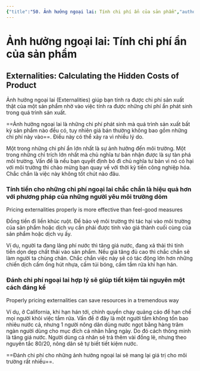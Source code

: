 ```yaml
---
{"title":"50. Ảnh hưởng ngoại lai: Tính chi phí ẩn của sản phẩm","author":["Naval Ravikant"],"type":"chapter","category":"finance","related":["[[💸 Làm giàu không cần may mắn]]"],"word-count":490,"dg-publish":true,"dg-hide":true,"tags":["publish","Naval-Ravikant","rich","finance"],"deck":"Everything::Knowledge","anki tags":"knowledge","permalink":"/2-reading/books/lam-giau-khong-can-may-man-naval/50-anh-huong-ngoai-lai-tinh-chi-phi-an-cua-san-pham/","hide":true,"dgPassFrontmatter":true}
---
```


# Ảnh hưởng ngoại lai: Tính chi phí ẩn của sản phẩm
## Externalities: Calculating the Hidden Costs of Product

Ảnh hưởng ngoại lai (Externalities) giúp bạn tính ra được chi phí sản xuất thật của một sản phẩm nhờ vào việc tính ra được những chi phí ẩn phát sinh trong quá trình sản xuất.

==Ảnh hưởng ngoại lai là những chi phí phát sinh mà quá trình sản xuất bất kỳ sản phẩm nào đều có, tuy nhiên giá bán thường không bao gồm những chi phí này vào==. Điều này có thể xảy ra vì nhiều lý do.
<!--ID: 1697713943746-->


Một trong những chi phí ẩn lớn nhất là sự ảnh hưởng đến môi trường. Một trong những chỉ trích lớn nhất mà chủ nghĩa tư bản nhận được là sự tàn phá môi trường. Vấn đề là nếu bạn quyết định bỏ đi chủ nghĩa tư bản vì nó có hại với môi trường thì chào mừng bạn quay về với thời kỳ tiền công nghiệp hóa. Chắc chắn là việc này không tốt chút nào đâu.

### Tính tiền cho những chi phí ngoại lai chắc chắn là hiệu quả hơn với phương pháp của những người yêu môi trường dỏm
Pricing externalities properly is more effective than feel-good measures

Đồng tiền đi liền khúc ruột. Để bảo vệ môi trường thì tác hại vào môi trường của sản phẩm hoặc dịch vụ cần phải được tính vào giá thành cuối cùng của sản phẩm hoặc dịch vụ ấy.

Ví dụ, người ta đang lãng phí nước thì tăng giá nước, đang xả thải thì tính tiền dọn dẹp chất thải vào sản phẩm. Nếu giá tăng đủ cao thì chắc chắn sẽ làm người ta chùng chân. Chắc chắn việc này sẽ có tác động lớn hơn những chiến dịch cấm ống hút nhựa, cấm túi bóng, cấm tắm rửa khi hạn hán.

### Đánh chi phí ngoại lai hợp lý sẽ giúp tiết kiệm tài nguyên một cách đáng kể
Properly pricing externalities can save resources in a tremendous way

Ví dụ, ở California, khi hạn hán tới, chính quyền chạy quảng cáo để hạn chế mọi người khỏi việc tắm rửa. Vấn đề ở đây là một người tắm không tốn bao nhiêu nước cả, nhưng 1 người nông dân dùng nước ngọt bằng hàng trăm ngàn người dùng cho mục đích cá nhân hằng ngày. Do đó cách thông minh là tăng giá nước. Người dùng cá nhân sẽ trả thêm vài đồng lẻ, nhưng theo nguyên tắc 80/20, nông dân sẽ tự biết tiết kiệm nước.

==Đánh chi phí cho những ảnh hưởng ngoại lai sẽ mang lại giá trị cho môi trường rất nhiều==.
<!--ID: 1697713943767-->
